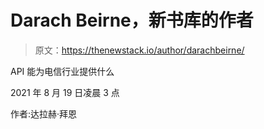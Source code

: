 # Darach Beirne，新书库的作者

> 原文：<https://thenewstack.io/author/darachbeirne/>

API 能为电信行业提供什么

2021 年 8 月 19 日凌晨 3 点

作者:达拉赫·拜恩
